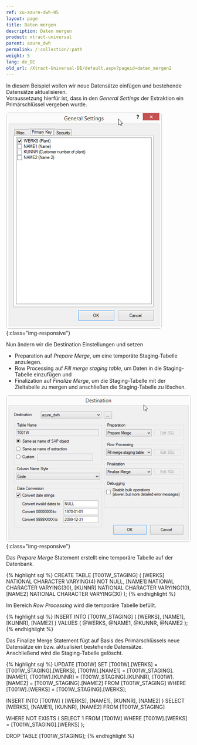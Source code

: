 ```yaml
---
ref: xu-azure-dwh-05
layout: page
title: Daten mergen
description: Daten mergen
product: xtract-universal
parent: azure_dwh
permalink: /:collection/:path
weight: 5
lang: de_DE
old_url: /Xtract-Universal-DE/default.aspx?pageid=daten_mergen2
---
```


In diesem Beispiel wollen wir neue Datensätze einfügen und bestehende Datensätze aktualisieren.<br>
Voraussetzung hierfür ist, dass in den *General Settings* der Extraktion ein Primärschlüssel vergeben wurde.

![XU_table_Primary_key](/img/content/XU_table_Primary_key.jpg){:class="img-responsive"}

Nun ändern wir die Destination Einstellungen und setzen 

- Preparation auf *Prepare Merge*, um eine temporäte Staging-Tabelle anzulegen.<br>
- Row Processing auf *Fill merge staging table*, um Daten in die Staging-Tabelle einzufügen und <br>
- Finalization auf *Finalize Merge*, um die Staging-Tabelle mit der Zieltabelle zu mergen und anschließen die Staging-Tabelle zu löschen.

![XU_Azure_DWH_merge](/img/content/XU_Azure_DWH_merge.jpg){:class="img-responsive"}

Das *Prepare Merge* Statement erstellt eine temporäre Tabelle auf der Datenbank.

{% highlight sql %}
CREATE TABLE [T001W_STAGING]
(
   [WERKS] NATIONAL CHARACTER VARYING(4) NOT NULL,
   [NAME1] NATIONAL CHARACTER VARYING(30),
   [KUNNR] NATIONAL CHARACTER VARYING(10),
   [NAME2] NATIONAL CHARACTER VARYING(30)
);
{% endhighlight %}

Im Bereich *Row Processing* wird die temporäre Tabelle befüllt.

{% highlight sql %}
INSERT INTO [T001W_STAGING]
(
   [WERKS],
   [NAME1],
   [KUNNR],
   [NAME2]
)
VALUES
(
   @WERKS,
   @NAME1,
   @KUNNR,
   @NAME2
);
{% endhighlight %}

Das Finalize Merge Statement fügt auf Basis des Primärschlüssels neue Datensätze ein bzw. aktualisiert bestehende Datensätze.<br>
Anschließend wird die Staging-Tabelle gelöscht.

{% highlight sql %}
UPDATE [T001W] SET
   [T001W].[WERKS] = [T001W_STAGING].[WERKS],
   [T001W].[NAME1] = [T001W_STAGING].[NAME1],
   [T001W].[KUNNR] = [T001W_STAGING].[KUNNR],
   [T001W].[NAME2] = [T001W_STAGING].[NAME2]
FROM [T001W_STAGING]
WHERE
   [T001W].[WERKS] = [T001W_STAGING].[WERKS];

INSERT INTO [T001W]
(
   [WERKS],
   [NAME1],
   [KUNNR],
   [NAME2]
)
SELECT
   [WERKS],
   [NAME1],
   [KUNNR],
   [NAME2]
FROM [T001W_STAGING]

   WHERE NOT EXISTS
   (
      SELECT 1
      FROM [T001W]
      WHERE
         [T001W].[WERKS] = [T001W_STAGING].[WERKS]
   );

DROP TABLE [T001W_STAGING];
{% endhighlight %}

